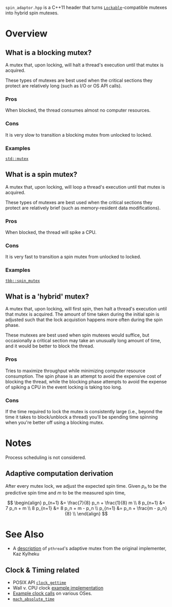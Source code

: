 `spin_adaptor.hpp` is a C++11 header that turns [`Lockable`](http://en.cppreference.com/w/cpp/concept/Lockable)-compatible mutexes into hybrid spin mutexes.

# Overview

## What is a blocking mutex?

A mutex that, upon locking, will halt a thread's execution until that mutex is acquired.

These types of mutexes are best used when the critical sections they protect are relatively long (such as I/O or OS API calls).

### Pros

When blocked, the thread consumes almost no computer resources.

### Cons

It is very slow to transition a blocking mutex from unlocked to locked.

### Examples

[`std::mutex`](http://en.cppreference.com/w/cpp/thread/mutex)

## What is a spin mutex?

A mutex that, upon locking, will loop a thread's execution until that mutex is acquired.

These types of mutexes are best used when the critical sections they protect are relatively brief (such as memory-resident data modifications).

### Pros

When blocked, the thread will spike a CPU.

### Cons

It is very fast to transition a spin mutex from unlocked to locked.

### Examples

[`tbb::spin_mutex`](https://software.intel.com/en-us/node/506269)

## What is a 'hybrid' mutex?

A mutex that, upon locking, will first spin, then halt a thread's execution until that mutex is acquired. The amount of time taken during the initial spin is adjusted such that the lock acquistion happens more often during the spin phase.

These mutexes are best used when spin mutexes would suffice, but occasionally a critical section may take an unusually long amount of time, and it would be better to block the thread.

### Pros

Tries to maximize throughput while minimizing computer resource consumption. The spin phase is an attempt to avoid the expensive cost of blocking the thread, while the blocking phase attempts to avoid the expense of spiking a CPU in the event locking is taking too long.

### Cons

If the time required to lock the mutex is consistently large (i.e., beyond the time it takes to block/unblock a thread) you'll be spending time spinning when you're better off using a blocking mutex.

# Notes

Process scheduling is not considered.

## Adaptive computation derivation

After every mutex lock, we adjust the expected spin time. Given $p_n$ to be the predictive spin time and $m$ to be the measured spin time, 

$$
\begin{align}
  p_{n+1} &= \frac{7}{8} p_n + \frac{1}{8} m \\
8 p_{n+1} &= 7 p_n + m \\
8 p_{n+1} &= 8 p_n + m - p_n \\
  p_{n+1} &= p_n + \frac{m - p_n}{8} \\
\end{align}
$$

# See Also

- A [description](http://stackoverflow.com/a/25168942/153535) of `pthread`'s adaptive mutex from the original implementer, Kaz Kylheku

## Clock & Timing related

- POSIX API [`clock_gettime`](http://pubs.opengroup.org/onlinepubs/9699919799/functions/clock_getres.html)
- Wall v. CPU clock [example implementation](http://en.cppreference.com/w/cpp/chrono/c/clock)
- [Example clock calls](http://nadeausoftware.com/articles/2012/04/c_c_tip_how_measure_elapsed_real_time_benchmarking) on various OSes.
- [`mach_absolute_time`](https://developer.apple.com/library/content/qa/qa1398/_index.html)
